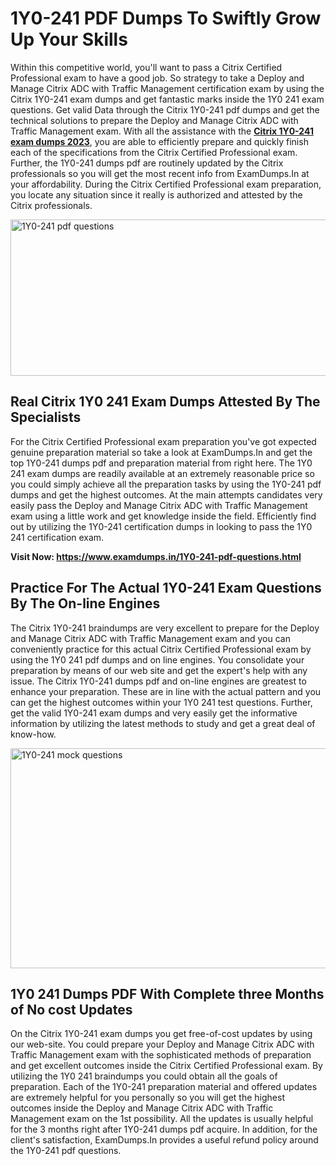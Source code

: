 <h1><strong>1Y0-241 PDF Dumps To Swiftly Grow Up Your Skills</strong></h1>
<p>Within this competitive world, you'll want to pass a Citrix Certified Professional exam to have a good job. So strategy to take a Deploy and Manage Citrix ADC with Traffic Management certification exam by using the Citrix 1Y0-241 exam dumps and get fantastic marks inside the 1Y0 241 exam questions. Get valid Data through the Citrix 1Y0-241 pdf dumps and get the technical solutions to prepare the Deploy and Manage Citrix ADC with Traffic Management exam. With all the assistance with the <strong><a href="https://www.examdumps.in/1Y0-241-pdf-questions.html">Citrix 1Y0-241 exam dumps 2023</a></strong>, you are able to efficiently prepare and quickly finish each of the specifications from the Citrix Certified Professional exam. Further, the 1Y0-241 dumps pdf are routinely updated by the Citrix professionals so you will get the most recent info from ExamDumps.In at your affordability. During the Citrix Certified Professional exam preparation, you locate any situation since it really is authorized and attested by the Citrix professionals.</p>
<p><img src="https://i.ibb.co/zxJwW90/Copy-of-Online-Classes-Twitter-header-post-Made-with-Poster-My-Wall-1.png" alt="1Y0-241 pdf questions" width="750" height="250" /></p>
<h2><strong>Real Citrix 1Y0 241 Exam Dumps Attested By The Specialists</strong></h2>
<p>For the Citrix Certified Professional exam preparation you've got expected genuine preparation material so take a look at ExamDumps.In and get the top 1Y0-241 dumps pdf and preparation material from right here. The 1Y0 241 exam dumps are readily available at an extremely reasonable price so you could simply achieve all the preparation tasks by using the 1Y0-241 pdf dumps and get the highest outcomes. At the main attempts candidates very easily pass the Deploy and Manage Citrix ADC with Traffic Management exam using a little work and get knowledge inside the field. Efficiently find out by utilizing the 1Y0-241 certification dumps in looking to pass the 1Y0 241 certification exam.</p>
<p><strong>Visit Now:&nbsp;<a href="https://www.examdumps.in/1Y0-241-pdf-questions.html">https://www.examdumps.in/1Y0-241-pdf-questions.html</a></strong></p>
<h2><strong>Practice For The Actual 1Y0-241 Exam Questions By The On-line Engines</strong></h2>
<p>The Citrix 1Y0-241 braindumps are very excellent to prepare for the Deploy and Manage Citrix ADC with Traffic Management exam and you can conveniently practice for this actual Citrix Certified Professional exam by using the 1Y0 241 pdf dumps and on line engines. You consolidate your preparation by means of our web site and get the expert's help with any issue. The Citrix 1Y0-241 dumps pdf and on-line engines are greatest to enhance your preparation. These are in line with the actual pattern and you can get the highest outcomes within your 1Y0 241 test questions. Further, get the valid 1Y0-241 exam dumps and very easily get the informative information by utilizing the latest methods to study and get a great deal of know-how.</p>
<p><a href="https://www.examdumps.in/1Y0-241-pdf-questions.html"><img src="https://i.ibb.co/QkNtdwY/Copy-of-Zoom-Online-Classes-Facebook-Share-Po-Made-with-Poster-My-Wall-1.jpg" alt="1Y0-241 mock questions" width="670" height="352" /></a></p>
<h2><strong>1Y0 241 Dumps PDF With Complete three Months of No cost Updates</strong></h2>
<p>On the Citrix 1Y0-241 exam dumps you get free-of-cost updates by using our web-site. You could prepare your Deploy and Manage Citrix ADC with Traffic Management exam with the sophisticated methods of preparation and get excellent outcomes inside the Citrix Certified Professional exam. By utilizing the 1Y0 241 braindumps you could obtain all the goals of preparation. Each of the 1Y0-241 preparation material and offered updates are extremely helpful for you personally so you will get the highest outcomes inside the Deploy and Manage Citrix ADC with Traffic Management exam on the 1st possibility. All the updates is usually helpful for the 3 months right after 1Y0-241 dumps pdf acquire. In addition, for the client's satisfaction, ExamDumps.In provides a useful refund policy around the 1Y0-241 pdf questions.</p>
